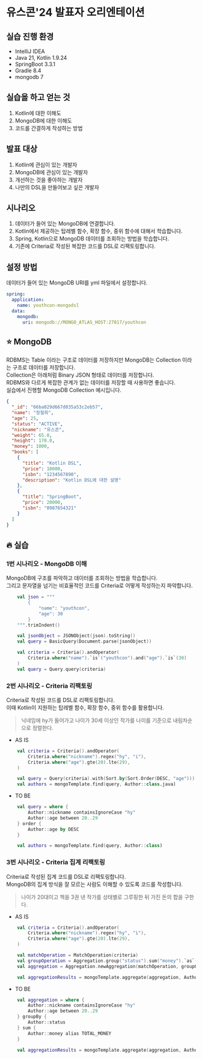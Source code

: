 # 유스콘'24 발표자 오리엔테이션

## 실습 진행 환경

- IntelliJ IDEA
- Java 21, Kotlin 1.9.24
- SpringBoot 3.3.1
- Gradle 8.4
- mongodb 7

## 실습을 하고 얻는 것

1. Kotlin에 대한 이해도
2. MongoDB에 대한 이해도
3. 코드를 간결하게 작성하는 방법

## 발표 대상

1. Kotlin에 관심이 있는 개발자
2. MongoDB에 관심이 있는 개발자
3. 개선하는 것을 좋아하는 개발자
4. 나만의 DSL을 만들어보고 싶은 개발자

## 시나리오

1. 데이터가 들어 있는 MongoDB에 연결합니다.
2. Kotlin에서 제공하는 탑레벨 함수, 확장 함수, 중위 함수에 대해서 학습합니다.
3. Spring, Kotlin으로 MongoDB 데이터를 조회하는 방법을 학습합니다.
4. 기존에 Criteria로 작성된 복잡한 코드를 DSL로 리팩토링합니다.

## 설정 방법

데이터가 들어 있는 MongoDB URI를 yml 파일에서 설정합니다.

```yaml
spring:
  application:
    name: youthcon-mongodsl
  data:
    mongodb:
      uri: mongodb://MONGO_ATLAS_HOST:27017/youthcon
```

## ⭐️ MongoDB

RDBMS는 Table 이라는 구조로 데이터를 저장하지만 MongoDB는 Collection 이라는 구조로 데이터를 저장합니다.  
Collection은 아래처럼 Binary JSON 형태로 데이터를 저장합니다.  
RDBMS와 다르게 복잡한 관계가 없는 데이터를 저장할 때 사용하면 좋습니다.  
실습에서 진행할 MongoDB Collection 예시입니다.

```json
{
  "_id": "66ba029d667d035a53c2eb57",
  "name": "정철희",
  "age": 25,
  "status": "ACTIVE",
  "nickname": "유스콘",
  "weight": 65.0,
  "height": 170.0,
  "money": 1000,
  "books": [
    {
      "title": "Kotlin DSL",
      "price": 10000,
      "isbn": "1234567890",
      "description": "Kotlin DSL에 대한 설명"
    },
    {
      "title": "SpringBoot",
      "price": 20000,
      "isbn": "0987654321"
    }
  ]
}
```

## 🔥 실습

### 1번 시나리오 - MongoDB 이해

MongoDB에 구조를 파악하고 데이터를 조회하는 방법을 학습합니다.  
그리고 문자열을 넘기는 비효율적인 코드를 Criteria로 어떻게 작성하는지 파악합니다.  

```kotlin
    val json = """
        {
            "name": "youthcon",
            "age": 30
        }
    """.trimIndent()

    val jsonObject = JSONObject(json).toString()
    val query = BasicQuery(Document.parse(jsonObject))
```

```kotlin
    val criteria = Criteria().andOperator(
        Criteria.where("name").`is`("youthcon").and("age").`is`(30)
    )
    val query = Query.query(criteria)
```

### 2번 시나리오 - Criteria 리팩토링

Criteria로 작성된 코드를 DSL로 리팩토링합니다.  
이때 Kotlin이 지원하는 탑레벨 함수, 확장 함수, 중위 함수를 활용합니다.  

> 닉네임에 hy가 들어가고 나이가 30세 이상인 작가를 나이를 기준으로 내림차순으로 정렬한다.

- AS IS
```kotlin
    val criteria = Criteria().andOperator(
        Criteria.where("nickname").regex("hy", "i"),
        Criteria.where("age").gte(20).lte(29),
    )

    val query = Query(criteria).with(Sort.by(Sort.Order(DESC, "age")))
    val authors = mongoTemplate.find(query, Author::class.java)
```

- TO BE
```kotlin
    val query = where {
        Author::nickname containsIgnoreCase "hy"
        Author::age between 20..29
    } order {
        Author::age by DESC
    }

    val authors = mongoTemplate.find(query, Author::class)
```

### 3번 시나리오 - Criteria 집계 리팩토링

Criteria로 작성된 집계 코드를 DSL로 리팩토링합니다.  
MongoDB의 집계 방식을 잘 모르는 사람도 이해할 수 있도록 코드를 작성합니다.    

> 나이가 20대이고 책을 3권 낸 작가를 상태별로 그루핑한 뒤 가진 돈의 합을 구한다.

- AS IS
```kotlin
    val criteria = Criteria().andOperator(
        Criteria.where("nickname").regex("hy", "i"),
        Criteria.where("age").gte(20).lte(29),
    )

    val matchOperation = MatchOperation(criteria)
    val groupOperation = Aggregation.group("status").sum("money").`as`(TOTAL_MONEY)
    val aggregation = Aggregation.newAggregation(matchOperation, groupOperation)

    val aggregationResults = mongoTemplate.aggregate(aggregation, Author::class.java, Map::class.java)
```

- TO BE
```kotlin
    val aggregation = where {
        Author::nickname containsIgnoreCase "hy"
        Author::age between 20..29
    } groupBy {
        Author::status
    } sum {
        Author::money alias TOTAL_MONEY
    }

    val aggregationResults = mongoTemplate.aggregate(aggregation, Author::class.java, Map::class.java)
```
